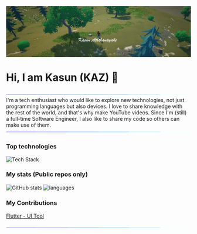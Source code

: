 <img align="center" src="./res/cover.jpg"/>

# Hi, I am Kasun (KAZ) 👋

<img align="center" src="./res/load.gif"/>
I'm a tech enthusiast who would like to explore new technologies, not just programming languages but also devices.
I love to share knowledge with the rest of the world, and that's why make YouTube videos.
Since I'm (still) a full-time Software Engineer, I also like to share my code so others can make use of them.
<img align="center" src="./res/load.gif"/>

### Top technologies

![Tech Stack](https://github-readme-tech-stack.vercel.app/api/cards?lineHeight=8&lineCount=5&theme=dracula&bg=%23282A36&badge=%23343746&border=%23343746&line1=Flutter%2CFlutter%2C289fff%3BDart%2CDart%2C00fffe%3BAndroid%2CAndroid%2Cbeff2d%3BiOS%2CiOS%2Cd4ddff%3B&line2=Unity%2CUnity%2Cfffcde%3BUnreal+Engine%2CUnreal+Engine%2Cf9e028%3BFirebase%2CFirebase%2Cffb928%3B&line3=Python%2CPython%2Cf3ff00%3BDjango%2CDjango%2C188f00%3BTensorFlow%2CTensorFlow%2Cffd198%3B&line4=NestJS%2CNestJS%2Cff51ba%3BNode.JS%2CNode.JS%2Cb9a90e%3BPostgreSQL%2CPostgreSQL%2C65faff%3B&line5=Arduino%2CArduino%2C008494%3BCPlusPlus%2CC%2B%2B%2C00ffc5%3B)

### My stats (Public repos only)

<img align="center" src="https://github-readme-stats.vercel.app/api?username=kasun-a&show_icons=true&include_all_commits=true&theme=dracula" alt="GitHub stats" />


<img align="center" src="https://github-readme-stats.vercel.app/api/top-langs/?username=kasun-a&&exclude_repo=kasun-a&theme=dracula" alt="languages"/>


### My Contributions

[Flutter - UI Tool](https://pub.dev/packages/ui_tool)


<img align="center" src="./res/load.gif"/>

